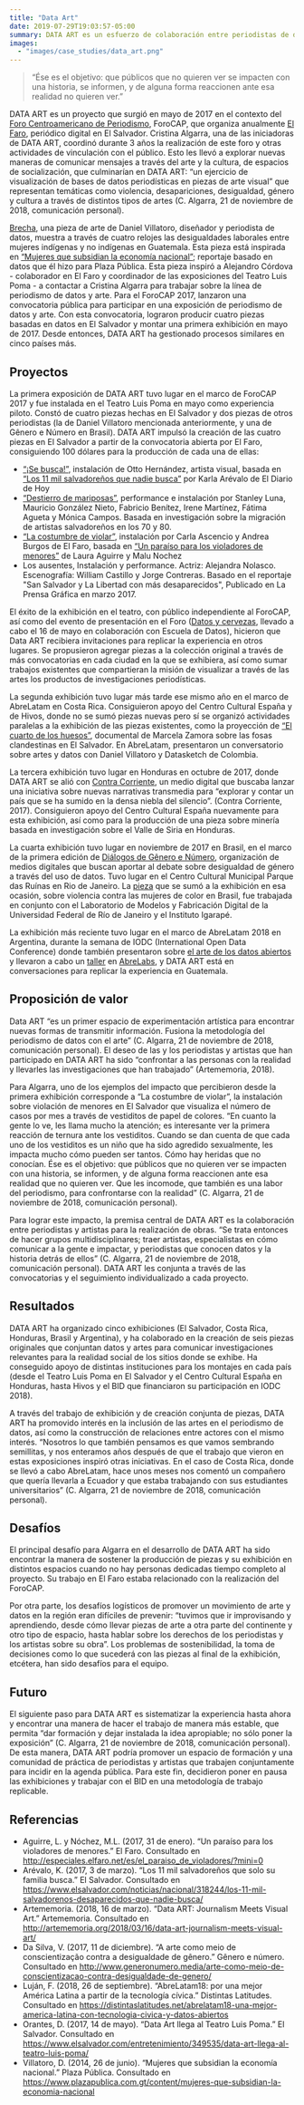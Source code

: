 ```yaml
---
title: "Data Art"
date: 2019-07-29T19:03:57-05:00
summary: DATA ART es un esfuerzo de colaboración entre periodistas de datos y artistas para crear piezas que comuniquen investigaciones relevantes para la realidad de violencia, desapariciones y desigualdad en América Latina. Inspirada en una pieza de Daniel Villatoro, DATA ART surgió como un proceso de creación de piezas para una primera exhibición en el Foro Centroamericano de Periodismo en 2017; desde entonces ha producido piezas en Honduras y Brasil, y se ha exhibido también en Costa Rica y Argentina.
images:
  - "images/case_studies/data_art.png"
---
```


> “Ése es el objetivo: que públicos que no quieren ver se impacten con una historia, se informen, y de alguna forma reaccionen ante esa realidad no quieren ver.”

DATA ART es un proyecto que surgió en mayo de 2017 en el contexto del [Foro Centroamericano de Periodismo](http://forocap.elfaro.net/es/2017/que-es-el-foro-cap), ForoCAP, que organiza anualmente [El Faro](https://elfaro.net), periódico digital en El Salvador. Cristina Algarra, una de las iniciadoras de DATA ART, coordinó durante 3 años la realización de este foro y otras actividades de vinculación con el público. Esto les llevó a explorar nuevas maneras de comunicar mensajes a través del arte y la cultura, de espacios de socialización, que culminarían en DATA ART: “un ejercicio de visualización de bases de datos periodísticas en piezas de arte visual” que representan temáticas como violencia, desapariciones, desigualdad, género y cultura a través de distintos tipos de artes (C. Algarra, 21 de noviembre de 2018, comunicación personal).

[Brecha](https://www.facebook.com/elfaronet/photos/brecha-instalaci%C3%B3n-guatemaladaniel-villatoro-garc%C3%ADa-basado-en-el-reportaje-mujer/1438381182881586/), una pieza de arte de Daniel Villatoro, diseñador y periodista de datos, muestra a través de cuatro relojes las desigualdades laborales entre mujeres indígenas y no indígenas en Guatemala. Esta pieza está inspirada en [“Mujeres que subsidian la economía nacional”](https://www.plazapublica.com.gt/content/mujeres-que-subsidian-la-economia-nacional); reportaje basado en datos que él hizo para Plaza Pública. Esta pieza inspiró a Alejandro Córdova - colaborador en El Faro y coordinador de las exposiciones del Teatro Luis Poma - a contactar a Cristina Algarra para trabajar sobre la línea de periodismo de datos y arte. Para el ForoCAP 2017, lanzaron una convocatoria pública para participar en una exposición de periodismo de datos y arte. Con esta convocatoria, lograron producir cuatro piezas basadas en datos en El Salvador y montar una primera exhibición en mayo de 2017. Desde entonces, DATA ART ha gestionado procesos similares en cinco países más.

## Proyectos

La primera exposición de DATA ART tuvo lugar en el marco de ForoCAP 2017 y fue instalada en el Teatro Luis Poma en mayo como experiencia piloto. Constó de cuatro piezas hechas en El Salvador y dos piezas de otros periodistas (la de Daniel Villatoro mencionada anteriormente, y una de Gênero e Número en Brasil). DATA ART impulsó la creación de las cuatro piezas en El Salvador a partir de la convocatoria abierta por El Faro, consiguiendo 100 dólares para la producción de cada una de ellas:

- [“¡Se busca!”](https://www.elsalvador.com/entretenimiento/349535/data-art-llega-al-teatro-luis-poma/), instalación de Otto Hernández, artista visual, basada en [“Los 11 mil salvadoreños que nadie busca”](https://www.elsalvador.com/noticias/nacional/318244/los-11-mil-salvadorenos-desaparecidos-que-nadie-busca/) por Karla Arévalo de El Diario de Hoy
- [“Destierro de mariposas”](http://artememoria.org/2018/03/16/data-art-journalism-meets-visual-art/), performance e instalación por Stanley Luna, Mauricio González Nieto, Fabricio Benítez, Irene Martínez, Fátima Agueta y Mónica Campos. Basada en investigación sobre la migración de artistas salvadoreños en los 70 y 80.
- [“La costumbre de violar”](http://artememoria.org/2018/03/16/data-art-journalism-meets-visual-art/), instalación por Carla Ascencio y Andrea Burgos de El Faro, basada en [“Un paraíso para los violadores de menores”](http://especiales.elfaro.net/es/el_paraiso_de_violadores/?mini=0) de Laura Aguirre y Malu Nochez
- Los ausentes, Instalación y performance. Actriz: Alejandra Nolasco. Escenografía: William Castillo y Jorge Contreras. Basado en el reportaje "San Salvador y La Libertad con más desaparecidos", Publicado en La Prensa Gráfica en marzo 2017.

El éxito de la exhibición en el teatro, con público independiente al ForoCAP, así como del evento de presentación en el Foro ([Datos y cervezas](http://www.forocap.elfaro.net/es/2017/actividades/datos-y-cervezas-especial-data-art), llevado a cabo el 16 de mayo en colaboración con Escuela de Datos), hicieron que Data ART recibiera invitaciones para replicar la experiencia en otros lugares. Se propusieron agregar piezas a la colección original a través de más convocatorias en cada ciudad en la que se exhibiera, así como sumar trabajos existentes que compartieran la misión de visualizar a través de las artes los productos de investigaciones periodísticas.

La segunda exhibición tuvo lugar más tarde ese mismo año en el marco de AbreLatam en Costa Rica. Consiguieron apoyo del Centro Cultural España y de Hivos, donde no se sumó piezas nuevas pero sí se organizó actividades paralelas a la exhibición de las piezas existentes, como la proyección de [“El cuarto de los huesos”](https://www.imdb.com/title/tt4386030/), documental de Marcela Zamora sobre las fosas clandestinas en El Salvador. En AbreLatam, presentaron un conversatorio sobre artes y datos con Daniel Villatoro y Datasketch de Colombia.

La tercera exhibición tuvo lugar en Honduras en octubre de 2017, donde DATA ART se alió con [Contra Corriente](https://contracorriente.red/nuevas-narrativas-transmedia/), un medio digital que buscaba lanzar una iniciativa sobre nuevas narrativas transmedia para “explorar y contar un país que se ha sumido en la densa niebla del silencio”. (Contra Corriente, 2017). Consiguieron apoyo del Centro Cultural España nuevamente para esta exhibición, así como para la producción de una pieza sobre minería basada en investigación sobre el Valle de Siria en Honduras.

La cuarta exhibición tuvo lugar en noviembre de 2017 en Brasil, en el marco de la primera edición de [Diálogos de Gênero e Número](http://www.generonumero.media/arte-como-meio-de-conscientizacao-contra-desigualdade-de-genero/), organización de medios digitales que buscan aportar al debate sobre desigualdad de género a través del uso de datos. Tuvo lugar en el Centro Cultural Municipal Parque das Ruínas en Rio de Janeiro. La [pieza](http://dasartes.com/agenda/data-art-centro-cultural-municipal-parque-das-ruinas/) que se sumó a la exhibición en esa ocasión, sobre violencia contra las mujeres de color en Brasil, fue trabajada en conjunto con el Laboratorio de Modelos y Fabricación Digital de la Universidad Federal de Río de Janeiro y el Instituto Igarapé.

La exhibición más reciente tuvo lugar en el marco de AbreLatam 2018 en Argentina, durante la semana de IODC (International Open Data Conference) donde también presentaron sobre [el arte de los datos abiertos](https://iodc18.sched.com/event/GjYs/the-art-of-open-data) y llevaron a cabo un [taller](https://elfaro.net/es/201802/eventos/22486/Data-ART-Periodismo--Datos--Arte.htm) en [AbreLabs](https://distintaslatitudes.net/abrelatam18-una-mejor-america-latina-con-tecnologia-civica-y-datos-abiertos), y DATA ART está en conversaciones para replicar la experiencia en Guatemala.

## Proposición de valor

Data ART “es un primer espacio de experimentación artística para encontrar nuevas formas de transmitir información. Fusiona la metodología del periodismo de datos con el arte” (C. Algarra, 21 de noviembre de 2018, comunicación personal). El deseo de las y los periodistas y artistas que han participado en DATA ART ha sido “confrontar a las personas con la realidad y llevarles las investigaciones que han trabajado” (Artememoria, 2018).

Para Algarra, uno de los ejemplos del impacto que percibieron desde la primera exhibición corresponde a “La costumbre de violar”, la instalación sobre violación de menores en El Salvador que visualiza el número de casos por mes a través de vestiditos de papel de colores. “En cuanto la gente lo ve, les llama mucho la atención; es interesante ver la primera reacción de ternura ante los vestiditos. Cuando se dan cuenta de que cada uno de los vestiditos es un niño que ha sido agredido sexualmente, les impacta mucho cómo pueden ser tantos. Cómo hay heridas que no conocían. Ése es el objetivo: que públicos que no quieren ver se impacten con una historia, se informen, y de alguna forma reaccionen ante esa realidad que no quieren ver. Que les incomode, que también es una labor del periodismo, para confrontarse con la realidad” (C. Algarra, 21 de noviembre de 2018, comunicación personal).

Para lograr este impacto, la premisa central de DATA ART es la colaboración entre periodistas y artistas para la realización de obras. “Se trata entonces de hacer grupos multidisciplinares; traer artistas, especialistas en cómo comunicar a la gente e impactar, y periodistas que conocen datos y la historia detrás de ellos” (C. Algarra, 21 de noviembre de 2018, comunicación personal). DATA ART les conjunta a través de las convocatorias y el seguimiento individualizado a cada proyecto.

## Resultados

DATA ART ha organizado cinco exhibiciones (El Salvador, Costa Rica, Honduras, Brasil y Argentina), y ha colaborado en la creación de seis piezas originales que conjuntan datos y artes para comunicar investigaciones relevantes para la realidad social de los sitios donde se exhibe. Ha conseguido apoyo de distintas instituciones para los montajes en cada país (desde el Teatro Luis Poma en El Salvador y el Centro Cultural España en Honduras, hasta Hivos y el BID que financiaron su participación en IODC 2018).

A través del trabajo de exhibición y de creación conjunta de piezas, DATA ART ha promovido interés en la inclusión de las artes en el periodismo de datos, así como la construcción de relaciones entre actores con el mismo interés. “Nosotros lo que también pensamos es que vamos sembrando semillitas, y nos enteramos años después de que el trabajo que vieron en estas exposiciones inspiró otras iniciativas. En el caso de Costa Rica, donde se llevó a cabo AbreLatam, hace unos meses nos comentó un compañero que quería llevarla a Ecuador y que estaba trabajando con sus estudiantes universitarios” (C. Algarra, 21 de noviembre de 2018, comunicación personal).

## Desafíos

El principal desafío para Algarra en el desarrollo de DATA ART ha sido encontrar la manera de sostener la producción de piezas y su exhibición en distintos espacios cuando no hay personas dedicadas tiempo completo al proyecto. Su trabajo en El Faro estaba relacionado con la realización del ForoCAP.

Por otra parte, los desafíos logísticos de promover un movimiento de arte y datos en la región eran difíciles de prevenir: “tuvimos que ir improvisando y aprendiendo, desde cómo llevar piezas de arte a otra parte del continente y otro tipo de espacio, hasta hablar sobre los derechos de los periodistas y los artistas sobre su obra”. Los problemas de sostenibilidad, la toma de decisiones como lo que sucederá con las piezas al final de la exhibición, etcétera, han sido desafíos para el equipo.

## Futuro

El siguiente paso para DATA ART es sistematizar la experiencia hasta ahora y encontrar una manera de hacer el trabajo de manera más estable, que permita “dar formación y dejar instalada la idea apropiable; no sólo poner la exposición” (C. Algarra, 21 de noviembre de 2018, comunicación personal). De esta manera, DATA ART podría promover un espacio de formación y una comunidad de práctica de periodistas y artistas que trabajen conjuntamente para incidir en la agenda pública. Para este fin, decidieron poner en pausa las exhibiciones y trabajar con el BID en una metodología de trabajo replicable.

## Referencias

- Aguirre, L. y Nóchez, M.L. (2017, 31 de enero). “Un paraíso para los violadores de menores.” El Faro. Consultado en http://especiales.elfaro.net/es/el_paraiso_de_violadores/?mini=0
- Arévalo, K. (2017, 3 de marzo). “Los 11 mil salvadoreños que solo su familia busca.” El Salvador. Consultado en https://www.elsalvador.com/noticias/nacional/318244/los-11-mil-salvadorenos-desaparecidos-que-nadie-busca/
- Artememoria. (2018, 16 de marzo). “Data ART: Journalism Meets Visual Art.” Artememoria. Consultado en http://artememoria.org/2018/03/16/data-art-journalism-meets-visual-art/
- Da Silva, V. (2017, 11 de diciembre). “A arte como meio de conscientização contra a desigualdade de gênero.” Gênero e número. Consultado en http://www.generonumero.media/arte-como-meio-de-conscientizacao-contra-desigualdade-de-genero/
- Luján, F. (2018, 26 de septiembre). “AbreLatam18: por una mejor América Latina a partir de la tecnología cívica.” Distintas Latitudes. Consultado en https://distintaslatitudes.net/abrelatam18-una-mejor-america-latina-con-tecnologia-civica-y-datos-abiertos
- Orantes, D. (2017, 14 de mayo). “Data Art llega al Teatro Luis Poma.” El Salvador. Consultado en https://www.elsalvador.com/entretenimiento/349535/data-art-llega-al-teatro-luis-poma/
- Villatoro, D. (2014, 26 de junio). “Mujeres que subsidian la economía nacional.” Plaza Pública. Consultado en https://www.plazapublica.com.gt/content/mujeres-que-subsidian-la-economia-nacional